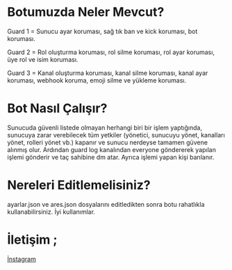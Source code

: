 # Botumuzda Neler Mevcut?

Guard 1 = Sunucu ayar koruması, sağ tık ban ve kick koruması, bot koruması.

Guard 2 = Rol oluşturma koruması, rol silme koruması, rol ayar koruması, üye rol ve isim koruması.

Guard 3 = Kanal oluşturma koruması, kanal silme koruması, kanal ayar koruması, webhook koruma, emoji silme ve yükleme koruması.


# Bot Nasıl Çalışır?

Sunucuda güvenli listede olmayan herhangi biri bir işlem yaptığında, sunucuya zarar verebilecek tüm yetkiler (yönetici, sunucuyu yönet, kanalları yönet, rolleri yönet vb.) kapanır ve sunucu nerdeyse tamamen güvene alınmış olur. Ardından guard log kanalından everyone göndererek yapılan işlemi gönderir ve taç sahibine dm atar. Ayrıca işlemi yapan kişi banlanır.


# Nereleri Editlemelisiniz?

ayarlar.json ve ares.json dosyalarını editledikten sonra botu rahatlıkla kullanabilirsiniz. İyi kullanımlar.

# İletişim ;

[İnstagram](https://instagram.com/aresowner)
